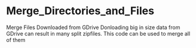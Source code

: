 # Merge_Directories_and_Files
Merge Files Downloaded from GDrive
Donloading big in size data from GDrive can result in many split zipfiles. This code can be used to merge all of them

